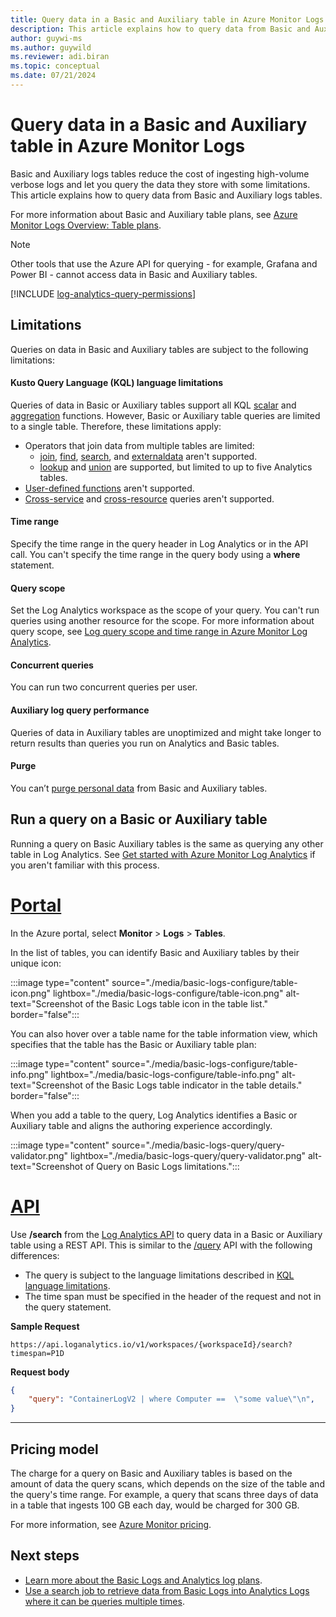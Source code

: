 ```yaml
---
title: Query data in a Basic and Auxiliary table in Azure Monitor Logs 
description: This article explains how to query data from Basic and Auxiliary logs tables.
author: guywi-ms
ms.author: guywild
ms.reviewer: adi.biran
ms.topic: conceptual
ms.date: 07/21/2024
---
```


# Query data in a Basic and Auxiliary table in Azure Monitor Logs
Basic and Auxiliary logs tables reduce the cost of ingesting high-volume verbose logs and let you query the data they store with some limitations. This article explains how to query data from Basic and Auxiliary logs tables. 

For more information about Basic and Auxiliary table plans, see [Azure Monitor Logs Overview: Table plans](data-platform-logs.md#table-plans). 

> [!NOTE]
> Other tools that use the Azure API for querying - for example, Grafana and Power BI - cannot access data in Basic and Auxiliary tables.

[!INCLUDE [log-analytics-query-permissions](../../../includes/log-analytics-query-permissions.md)]

## Limitations

Queries on data in Basic and Auxiliary tables are subject to the following limitations:

#### Kusto Query Language (KQL) language limitations

Queries of data in Basic or Auxiliary tables support all KQL [scalar](/azure/data-explorer/kusto/query/scalar-functions) and [aggregation](azure/data-explorer/kusto/query/aggregation-functions) functions. However, Basic or Auxiliary table queries are limited to a single table. Therefore, these limitations apply:  

- Operators that join data from multiple tables are limited:
    - [join](/azure/data-explorer/kusto/query/join-operator?pivots=azuremonitor), [find](/azure/data-explorer/kusto/query/find-operator?pivots=azuremonitor), [search](/azure/data-explorer/kusto/query/search-operator), and [externaldata](/azure/data-explorer/kusto/query/externaldata-operator?pivots=azuremonitor) aren't supported.
    - [lookup](/azure/data-explorer/kusto/query/lookup-operator) and [union](/azure/data-explorer/kusto/query/union-operator?pivots=azuremonitor) are supported, but limited to up to five Analytics tables.
- [User-defined functions](/azure/data-explorer/kusto/query/functions/user-defined-functions) aren't supported.
- [Cross-service](/azure/azure-monitor/logs/cross-workspace-query) and [cross-resource](/azure-monitor/logs/azure-monitor-data-explorer-proxy) queries aren't supported.


#### Time range
Specify the time range in the query header in Log Analytics or in the API call. You can't specify the time range in the query body using a **where** statement.

#### Query scope

Set the Log Analytics workspace as the scope of your query. You can't run queries using another resource for the scope. For more information about query scope, see [Log query scope and time range in Azure Monitor Log Analytics](scope.md).

#### Concurrent queries
You can run two concurrent queries per user. 

#### Auxiliary log query performance

Queries of data in Auxiliary tables are unoptimized and might take longer to return results than queries you run on Analytics and Basic tables.

#### Purge
You can’t [purge personal data](personal-data-mgmt.md#exporting-and-deleting-personal-data) from Basic and Auxiliary tables. 

## Run a query on a Basic or Auxiliary table
Running a query on Basic Auxiliary tables is the same as querying any other table in Log Analytics. See [Get started with Azure Monitor Log Analytics](./log-analytics-tutorial.md) if you aren't familiar with this process.

# [Portal](#tab/portal-1)

In the Azure portal, select **Monitor** > **Logs** > **Tables**.

In the list of tables, you can identify Basic and Auxiliary tables by their unique icon: 

:::image type="content" source="./media/basic-logs-configure/table-icon.png" lightbox="./media/basic-logs-configure/table-icon.png" alt-text="Screenshot of the Basic Logs table icon in the table list." border="false":::

You can also hover over a table name for the table information view, which specifies that the table has the Basic or Auxiliary table plan:

:::image type="content" source="./media/basic-logs-configure/table-info.png" lightbox="./media/basic-logs-configure/table-info.png" alt-text="Screenshot of the Basic Logs table indicator in the table details." border="false":::

When you add a table to the query, Log Analytics identifies a Basic or Auxiliary table and aligns the authoring experience accordingly. 

:::image type="content" source="./media/basic-logs-query/query-validator.png" lightbox="./media/basic-logs-query/query-validator.png" alt-text="Screenshot of Query on Basic Logs limitations.":::

# [API](#tab/api-1)

Use **/search** from the [Log Analytics API](api/overview.md) to query data in a Basic or Auxiliary table using a REST API. This is similar to the [/query](api/request-format.md) API with the following differences:

- The query is subject to the language limitations described in [KQL language limitations](#kusto-query-language-kql-language-limitations).
- The time span must be specified in the header of the request and not in the query statement.

**Sample Request**

```http
https://api.loganalytics.io/v1/workspaces/{workspaceId}/search?timespan=P1D
```

**Request body**

```json
{
    "query": "ContainerLogV2 | where Computer ==  \"some value\"\n",
}
```


---
## Pricing model
The charge for a query on Basic and Auxiliary tables is based on the amount of data the query scans, which depends on the size of the table and the query's time range. For example, a query that scans three days of data in a table that ingests 100 GB each day, would be charged for 300 GB. 

For more information, see [Azure Monitor pricing](https://azure.microsoft.com/pricing/details/monitor/).


## Next steps

- [Learn more about the Basic Logs and Analytics log plans](basic-logs-configure.md).
- [Use a search job to retrieve data from Basic Logs into Analytics Logs where it can be queries multiple times](search-jobs.md).

